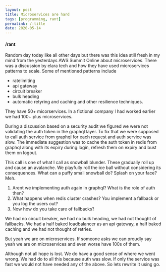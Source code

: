 ```yaml
---
layout: post
title: Microservices are hard
tags: [programming, rant]
permalink: /:title
date: 2020-05-14
---
```


#### /rant

Random day today like all other days but there was this idea still fresh in my mind from the yesterdays AWS Summit Online about microservices.
There was a discussion by elara tech and how they have used microservices patterns to scale. Some of mentioned patterns include
* ratelimiting
* api gateway
* circuit breaker
* bulk heading
* automatic retyring and caching 
and other resilience techniques.

They have 50+ micorservices. In a fictional company I had worked earlier we had 100+ plus microservices.

During a discussion based on a security audit we figured we were not validating the auth token in the graphql layer.
To fix that we were supposed to call auth service from graphql for each request and auth service was slow.
The immediate suggestion was to cache the auth token in redis from graphql along with its expiry during login, refresh them on expiry and bust them on logout.

This call is one of what I call as snowball blunder. These gradually roll up and cause an avalanche. We playfully roll the ice ball without considering its consequences. What can a puffy small snowball do? Splash on your face? Meh.


1. Arent we implementing auth again in graphql? What is the role of auth then?
2. What happens when redis cluster crashes? You implement a fallback or you log the users out?
3. Now how do you take care of fallbacks?

We had no circuit breaker, we had no bulk heading, we had not thought of fallbacks.
We had a half baked loadbalancer as an api gateway, a half baked caching and we had not thought of retries.

But yeah we are on microservices. If someone asks we can proudly say yeah we are on microservices and even worse have 100s of them.

Although not all hope is lost. We do have a good sense of where we went wrong. We had do to all this because auth was slow.
If only the service was fast we would not have needed any of the above. So lets rewrite it using go.